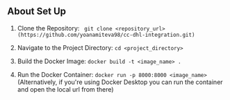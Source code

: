 

## About Set Up

1. Clone the Repository:
   ``` git clone <repository_url>(https://github.com/yoanamiteva98/cc-dhl-integration.git)```

2. Navigate to the Project Directory:
    ```cd <project_directory>```

3. Build the Docker Image:
    ```docker build -t <image_name> . ```

4. Run the Docker Container:
    ```docker run -p 8000:8000 <image_name>```
    (Alternatively, if you're using Docker Desktop you can run the container and open the local url from there)

